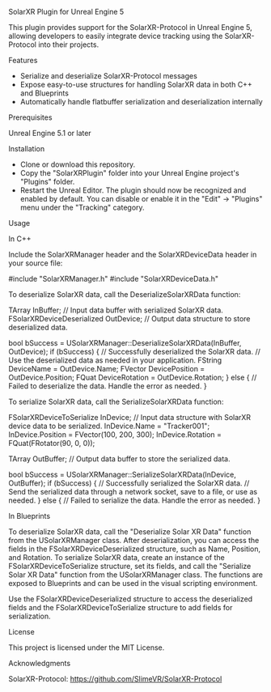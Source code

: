 SolarXR Plugin for Unreal Engine 5

This plugin provides support for the SolarXR-Protocol in Unreal Engine 5, allowing developers to easily integrate device tracking using the SolarXR-Protocol into their projects.

Features

* Serialize and deserialize SolarXR-Protocol messages
* Expose easy-to-use structures for handling SolarXR data in both C++ and Blueprints
* Automatically handle flatbuffer serialization and deserialization internally

Prerequisites

Unreal Engine 5.1 or later

Installation

* Clone or download this repository.
* Copy the "SolarXRPlugin" folder into your Unreal Engine project's "Plugins" folder.
* Restart the Unreal Editor. The plugin should now be recognized and enabled by default. You can disable or enable it in the "Edit" -> "Plugins" menu under the "Tracking" category.

Usage

In C++

Include the SolarXRManager header and the SolarXRDeviceData header in your source file:

#include "SolarXRManager.h"
#include "SolarXRDeviceData.h"

To deserialize SolarXR data, call the DeserializeSolarXRData function:

TArray<uint8> InBuffer; // Input data buffer with serialized SolarXR data.
FSolarXRDeviceDeserialized OutDevice; // Output data structure to store deserialized data.

bool bSuccess = USolarXRManager::DeserializeSolarXRData(InBuffer, OutDevice);
if (bSuccess) {
    // Successfully deserialized the SolarXR data.
    // Use the deserialized data as needed in your application.
    FString DeviceName = OutDevice.Name;
    FVector DevicePosition = OutDevice.Position;
    FQuat DeviceRotation = OutDevice.Rotation;
} else {
    // Failed to deserialize the data. Handle the error as needed.
}

To serialize SolarXR data, call the SerializeSolarXRData function:

FSolarXRDeviceToSerialize InDevice; // Input data structure with SolarXR device data to be serialized.
InDevice.Name = "Tracker001";
InDevice.Position = FVector(100, 200, 300);
InDevice.Rotation = FQuat(FRotator(90, 0, 0));

TArray<uint8> OutBuffer; // Output data buffer to store the serialized data.

bool bSuccess = USolarXRManager::SerializeSolarXRData(InDevice, OutBuffer);
if (bSuccess) {
    // Successfully serialized the SolarXR data.
    // Send the serialized data through a network socket, save to a file, or use as needed.
} else {
    // Failed to serialize the data. Handle the error as needed.
}

In Blueprints

To deserialize SolarXR data, call the "Deserialize Solar XR Data" function from the USolarXRManager class. After deserialization, you can access the fields in the FSolarXRDeviceDeserialized structure, such as Name, Position, and Rotation.
To serialize SolarXR data, create an instance of the FSolarXRDeviceToSerialize structure, set its fields, and call the "Serialize Solar XR Data" function from the USolarXRManager class.
The functions are exposed to Blueprints and can be used in the visual scripting environment.

Use the FSolarXRDeviceDeserialized structure to access the deserialized fields and the FSolarXRDeviceToSerialize structure to add fields for serialization.

License

This project is licensed under the MIT License.

Acknowledgments

SolarXR-Protocol: https://github.com/SlimeVR/SolarXR-Protocol
